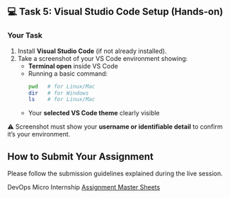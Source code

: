 ## 💻 Task 5: Visual Studio Code Setup (Hands-on)

### Your Task
1. Install **Visual Studio Code** (if not already installed).  
2. Take a screenshot of your VS Code environment showing:  
   - **Terminal open** inside VS Code  
   - Running a basic command:  
     ```bash
     pwd   # for Linux/Mac
     dir   # for Windows
     ls    # for Linux/Mac
     ```  
   - Your **selected VS Code theme** clearly visible  

⚠️ Screenshot must show your **username or identifiable detail** to confirm it’s your environment.  

## How to Submit Your Assignment

Please follow the submission guidelines explained during the live session.  

DevOps Micro Internship [Assignment Master Sheets](https://docs.google.com/spreadsheets/d/1HnlenHEjytvLJMy84bBF-5B1RABaY_BjbfwCj-qnvHM/edit?gid=778153827#gid=778153827)

